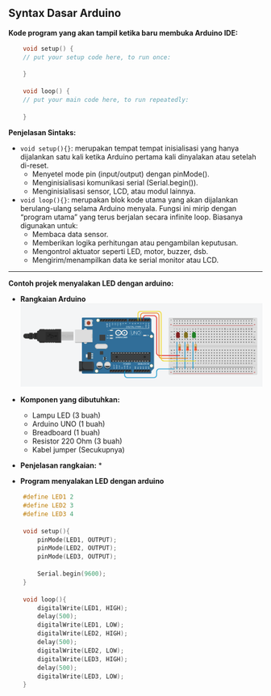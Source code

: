 ## Syntax Dasar Arduino

**Kode program yang akan tampil ketika baru membuka Arduino IDE:**
```cpp
    void setup() {
    // put your setup code here, to run once:

    }

    void loop() {
    // put your main code here, to run repeatedly:

    }
```

**Penjelasan Sintaks:**

* `void setup(){}`: merupakan tempat tempat inisialisasi yang hanya dijalankan satu kali ketika Arduino pertama kali dinyalakan atau setelah di-reset.
    * Menyetel mode pin (input/output) dengan pinMode().
    * Menginisialisasi komunikasi serial (Serial.begin()).
    * Menginisialisasi sensor, LCD, atau modul lainnya.
* `void loop(){}`: merupakan blok kode utama yang akan dijalankan berulang-ulang selama Arduino menyala. Fungsi ini mirip dengan “program utama” yang terus berjalan secara infinite loop. Biasanya digunakan untuk:
    * Membaca data sensor.
    * Memberikan logika perhitungan atau pengambilan keputusan.
    * Mengontrol aktuator seperti LED, motor, buzzer, dsb.
    * Mengirim/menampilkan data ke serial monitor atau LCD.

---
**Contoh projek menyalakan LED dengan arduino:**

* **Rangkaian Arduino**
![Rangkaian_LED_Arduino](Images/rangkaian_LED_Sederhana.png)

* **Komponen yang dibutuhkan:**
    * Lampu LED (3 buah)
    * Arduino UNO (1 buah)
    * Breadboard (1 buah)
    * Resistor 220 Ohm (3 buah)
    * Kabel jumper (Secukupnya)

* **Penjelasan rangkaian:**
    * 

* **Program menyalakan LED dengan arduino**
```cpp
    #define LED1 2
    #define LED2 3
    #define LED3 4

    void setup(){
        pinMode(LED1, OUTPUT);
        pinMode(LED2, OUTPUT);
        pinMode(LED3, OUTPUT);
        
        Serial.begin(9600);
    }

    void loop(){
        digitalWrite(LED1, HIGH);
        delay(500); 
        digitalWrite(LED1, LOW);
        digitalWrite(LED2, HIGH);
        delay(500); 
        digitalWrite(LED2, LOW);
        digitalWrite(LED3, HIGH);
        delay(500);
        digitalWrite(LED3, LOW);
    }
```